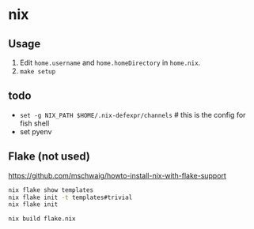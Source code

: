 # nix

## Usage

1. Edit `home.username` and `home.homeDirectory` in `home.nix`.
2. `make setup`

## todo

- `set -g NIX_PATH $HOME/.nix-defexpr/channels` # this is the config for fish shell
- set pyenv

## Flake (not used)

<https://github.com/mschwaig/howto-install-nix-with-flake-support>

```bash
nix flake show templates
nix flake init -t templates#trivial
nix flake init

nix build flake.nix
```
